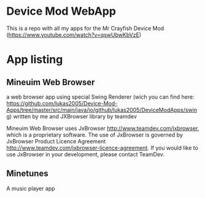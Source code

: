 # Device Mod WebApp
This is a repo with all my apps for the Mr Crayfish Device Mod (https://www.youtube.com/watch?v=qswUbwKbVzE)

# App listing
## Mineuim Web Browser
a web browser app using special Swing Renderer (wich you can find here: https://github.com/lukas2005/Device-Mod-Apps/tree/master/src/main/java/io/github/lukas2005/DeviceModApps/swing) written by me and JXBrowser library by teamdev

Mineuim Web Browser uses JxBrowser http://www.teamdev.com/jxbrowser, which is a proprietary software. The use of JxBrowser is governed by JxBrowser Product Licence Agreement http://www.teamdev.com/jxbrowser-licence-agreement. If you would like to use JxBrowser in your development, please contact TeamDev.

## Minetunes
A music player app
